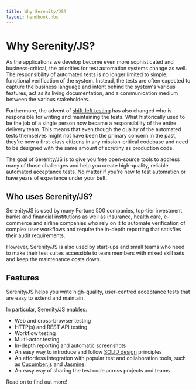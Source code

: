 ```yaml
---
title: Why Serenity/JS?
layout: handbook.hbs
---
```

# Why Serenity/JS?

As the applications we develop become even more sophisticated and business-critical,
the priorities for test automation systems change as well.
The responsibility of automated tests is no longer limited to simple, functional verification of the system.
Instead, the tests are often expected to capture the business language and intent behind the system's various features,
act as its living documentation, and a communication medium between the various stakeholders.

Furthermore, the advent of [shift-left testing](https://en.wikipedia.org/wiki/Shift-left_testing)
has also changed who is responsible for writing and maintaining the tests.
What historically used to be the job of a single person now became a responsibility of the entire delivery team.
This means that even though the quality of the automated tests themselves might not have been the primary concern in the past,
they're now a first-class citizens in any mission-critical codebase and need to be designed with the same amount of scrutiny
as production code.

The goal of Serenity/JS is to give you free open-source tools to address many of those challenges
and help you create high-quality, reliable automated acceptance tests.
No matter if you're new to test automation or have years of experience under your belt.

## Who uses Serenity/JS?

Serenity/JS is used by many Fortune 500 companies, top-tier investment banks and financial institutions as well as insurance, health care, e-commerce and airline companies
who rely on it to automate verification of complex user workflows and require the in-depth reporting that satisfies their audit requirements.

However, Serenity/JS is also used by start-ups and small teams who need to make their test suites accessible to team members with mixed skill sets and keep the maintenance costs down.

## Features

Serenity/JS helps you write high-quality, user-centred acceptance tests that are easy to extend and maintain.

In particular, Serenity/JS enables:

- Web and cross-browser testing
- HTTP(s) and REST API testing
- Workflow testing
- Multi-actor testing
- In-depth reporting and automatic screenshots
- An easy way to introduce and follow [SOLID design](https://en.wikipedia.org/wiki/SOLID) principles
- An effortless integration with popular test and collaboration tools, such as [Cucumber.js](/modules/cucumber) and [Jasmine](/modules/jasmine).
- An easy way of sharing the test code across projects and teams

Read on to find out more!
